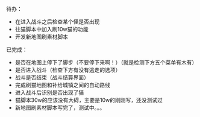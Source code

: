 待办：
- 在进入战斗之后检查某个怪是否出现
- 往猫脚本中加入刷10w猫的功能
- 开发新地图刷素材脚本

已完成：
- 是否在地图上停下了脚步（不要停下来啊！）（就是检测下方五个菜单有木有）
- 是否进入战斗（检查下方有没有逃走的选项）
- 战斗是否结束（战斗结算界面）
- 完成刷猫地图和补给城镇之间的自动路线
- 进入战斗后识别是否出现了猫
- 猫脚本30w的应该没有大碍，主要是10w的刚刚写，还没测试过
- 新地图刷素材脚本写完了，测试中。。。
